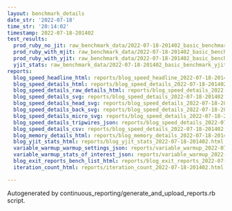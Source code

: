 ```yaml
---
layout: benchmark_details
date_str: '2022-07-18'
time_str: '20:14:02'
timestamp: 2022-07-18-201402
test_results:
  prod_ruby_no_jit: raw_benchmark_data/2022-07-18-201402_basic_benchmark_prod_ruby_no_jit.json
  prod_ruby_with_mjit: raw_benchmark_data/2022-07-18-201402_basic_benchmark_prod_ruby_with_mjit.json
  prod_ruby_with_yjit: raw_benchmark_data/2022-07-18-201402_basic_benchmark_prod_ruby_with_yjit.json
  yjit_stats: raw_benchmark_data/2022-07-18-201402_basic_benchmark_yjit_stats.json
reports:
  blog_speed_headline_html: reports/blog_speed_headline_2022-07-18-201402.html
  blog_speed_details_html: reports/blog_speed_details_2022-07-18-201402.html
  blog_speed_details_raw_details_html: reports/blog_speed_details_2022-07-18-201402.raw_details.html
  blog_speed_details_svg: reports/blog_speed_details_2022-07-18-201402.svg
  blog_speed_details_head_svg: reports/blog_speed_details_2022-07-18-201402.head.svg
  blog_speed_details_back_svg: reports/blog_speed_details_2022-07-18-201402.back.svg
  blog_speed_details_micro_svg: reports/blog_speed_details_2022-07-18-201402.micro.svg
  blog_speed_details_tripwires_json: reports/blog_speed_details_2022-07-18-201402.tripwires.json
  blog_speed_details_csv: reports/blog_speed_details_2022-07-18-201402.csv
  blog_memory_details_html: reports/blog_memory_details_2022-07-18-201402.html
  blog_yjit_stats_html: reports/blog_yjit_stats_2022-07-18-201402.html
  variable_warmup_warmup_settings_json: reports/variable_warmup_2022-07-18-201402.warmup_settings.json
  variable_warmup_stats_of_interest_json: reports/variable_warmup_2022-07-18-201402.stats_of_interest.json
  blog_exit_reports_bench_list_html: reports/blog_exit_reports_2022-07-18-201402.bench_list.html
  iteration_count_html: reports/iteration_count_2022-07-18-201402.html

---
```

Autogenerated by continuous_reporting/generate_and_upload_reports.rb script.
